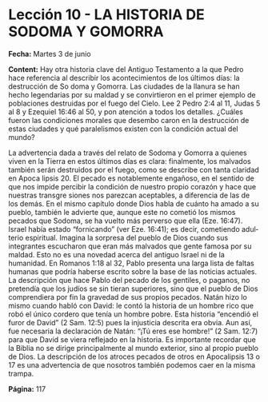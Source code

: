 # Lección 10 - LA HISTORIA DE SODOMA Y GOMORRA

**Fecha:** Martes 3 de junio



**Content:** 
Hay otra historia clave del Antiguo Testamento a la que Pedro hace referencia
al describir los acontecimientos de los últimos días: la destrucción de So­
doma y Gomorra. Las ciudades de la llanura se han hecho legendarias por
su maldad y se convirtieron en el primer ejemplo de poblaciones destruidas
por el fuego del Cielo.
Lee 2 Pedro 2:4 al 11, Judas 5 al 8 y Ezequiel 16:46 al 50, y pon atención a
todos los detalles. ¿Cuáles fueron las condiciones morales que desembo­
caron en la destrucción de estas ciudades y qué paralelismos existen con
la condición actual del mundo?

La advertencia dada a través del relato de Sodoma y Gomorra a quienes viven
en la Tierra en estos últimos días es clara: finalmente, los malvados también
serán destruidos por el fuego, como se describe con tanta claridad en Apoca­
lipsis 20. El pecado es notablemente engañoso, en el sentido de que nos impide
percibir la condición de nuestro propio corazón y hace que nuestras transgre­
siones nos parezcan aceptables, a diferencia de las de los demás. En el mismo
capítulo donde Dios habla de cuánto ha amado a su pueblo, también le advierte
que, aunque este no cometió los mismos pecados que Sodoma, se ha vuelto más
perverso que ella (Eze. 16:47).
Israel había estado “fornicando” (ver Eze. 16:41); es decir, cometiendo adul­
terio espiritual. Imagina la sorpresa del pueblo de Dios cuando sus integrantes
escucharon que eran más malvados que gente famosa por su maldad.
Esto no es una novedad acerca del antiguo Israel ni de la humanidad. En
Romanos 1:18 al 32, Pablo presenta una larga lista de faltas humanas que podría
haberse escrito sobre la base de las noticias actuales. La descripción que hace
Pablo del pecado de los gentiles, o paganos, no pretendía que los judíos se sin­
tieran superiores, sino que el pueblo de Dios comprendiera por fin la gravedad
de sus propios pecados. Natán hizo lo mismo cuando habló con David: le contó
la historia de un hombre rico que robó el único cordero que tenía un hombre
pobre. Esta historia “encendió el furor de David” (2 Sam. 12:5) pues la injusticia
descrita era obvia. Aun así, fue necesaria la declaración de Natán: “¡Tú eres ese
hombre!” (2 Sam. 12:7) para que David se viera reflejado en la historia.
Es importante recordar que la Biblia no se dirige principalmente al mundo
exterior, sino al propio pueblo de Dios. La descripción de los atroces pecados
de otros en Apocalipsis 13 o 17 es una advertencia de que nosotros también
podemos caer en la misma trampa.

**Página:** 117